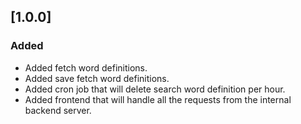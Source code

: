 ## [1.0.0]
### Added
- Added fetch word definitions.
- Added save fetch word definitions.
- Added cron job that will delete search word definition per hour.
- Added frontend that will handle all the requests from the internal backend server.